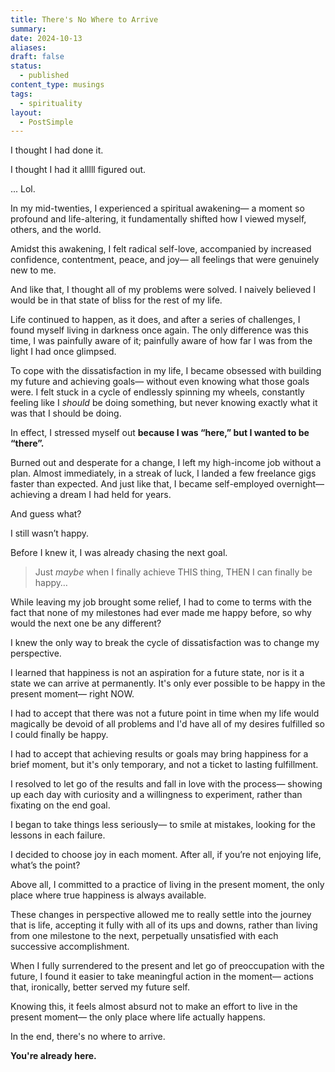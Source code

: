 ```yaml
---
title: There's No Where to Arrive
summary: 
date: 2024-10-13
aliases: 
draft: false
status:
  - published
content_type: musings
tags:
  - spirituality
layout:
  - PostSimple
---
```


I thought I had done it. 

I thought I had it alllll figured out. 

... Lol. 

In my mid-twenties, I experienced a spiritual awakening— a moment so profound and life-altering, it fundamentally shifted how I viewed myself, others, and the world.

Amidst this awakening, I felt radical self-love, accompanied by increased confidence, contentment, peace, and joy— all feelings that were genuinely new to me. 

And like that, I thought all of my problems were solved. I naively believed I would be in that state of bliss for the rest of my life. 

Life continued to happen, as it does, and after a series of challenges, I found myself living in darkness once again. The only difference was this time, I was painfully aware of it; painfully aware of how far I was from the light I had once glimpsed.

To cope with the dissatisfaction in my life, I became obsessed with building my future and achieving goals— without even knowing what those goals were. I felt stuck in a cycle of endlessly spinning my wheels, constantly feeling like I _should_ be doing something, but never knowing exactly what it was that I should be doing.

In effect, I stressed myself out **because I was “here,” but I wanted to be “there”.** 

Burned out and desperate for a change, I left my high-income job without a plan. Almost immediately, in a streak of luck, I landed a few freelance gigs faster than expected. And just like that, I became self-employed overnight— achieving a dream I had held for years. 

And guess what?

I still wasn’t happy.

Before I knew it, I was already chasing the next goal.

> Just _maybe_ when I finally achieve THIS thing, THEN I can finally be happy…

While leaving my job brought some relief, I had to come to terms with the fact that none of my milestones had ever made me happy before, so why would the next one be any different?

I knew the only way to break the cycle of dissatisfaction was to change my perspective.

I learned that happiness is not an aspiration for a future state, nor is it a state we can arrive at permanently. It's only ever possible to be happy in the present moment— right <span className="bold-underline">NOW</span>.

I had to accept that there was not a future point in time when my life would magically be devoid of all problems and I'd have all of my desires fulfilled so I could finally be happy. 

I had to accept that achieving results or goals may bring happiness for a brief moment, but it's only temporary, and not a ticket to lasting fulfillment. 

I resolved to let go of the results and fall in love with the process— showing up each day with curiosity and a willingness to experiment, rather than fixating on the end goal.

I began to take things less seriously— to smile at mistakes, looking for the lessons in each failure. 

I decided to choose joy in each moment. After all, if you’re not enjoying life, what’s the point?

Above all, I committed to a practice of living in the present moment, the only place where true happiness is always available. 

These changes in perspective allowed me to really settle into the journey that is life, accepting it fully with all of its ups and downs, rather than living from one milestone to the next, perpetually unsatisfied with each successive accomplishment. 

When I fully surrendered to the present and let go of preoccupation with the future, I found it easier to take meaningful action in the moment— actions that, ironically, better served my future self.

Knowing this, it feels almost absurd not to make an effort to live in the present moment— the only place where life actually happens.

In the end, there's no where to arrive. 

**You're already here.** 

